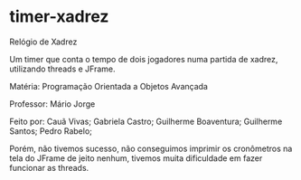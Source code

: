 # timer-xadrez

Relógio de Xadrez

Um timer que conta o tempo de dois jogadores numa partida de xadrez, utilizando threads e JFrame. 

Matéria:
Programação Orientada a Objetos Avançada

Professor:
Mário Jorge

Feito por:
Cauã Vivas;
Gabriela Castro;
Guilherme Boaventura;
Guilherme Santos;
Pedro Rabelo;

Porém, não tivemos sucesso, não conseguimos imprimir os cronômetros na tela do JFrame de jeito nenhum, tivemos muita dificuldade em fazer funcionar as threads.
